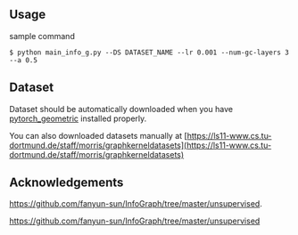 ## Usage
sample command
```
$ python main_info_g.py --DS DATASET_NAME --lr 0.001 --num-gc-layers 3 --a 0.5
```

## Dataset
Dataset should be automatically downloaded when you have [pytorch_geometric](https://github.com/rusty1s/pytorch_geometric) installed properly.

You can also downloaded datasets manually at [https://ls11-www.cs.tu-dortmund.de/staff/morris/graphkerneldatasets](https://ls11-www.cs.tu-dortmund.de/staff/morris/graphkerneldatasets)

## Acknowledgements

https://github.com/fanyun-sun/InfoGraph/tree/master/unsupervised.

https://github.com/fanyun-sun/InfoGraph/tree/master/unsupervised
